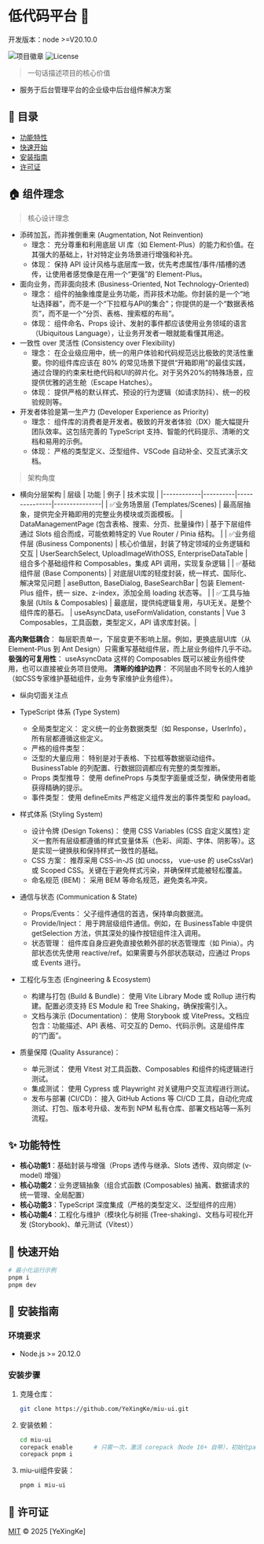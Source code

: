# 低代码平台 🚀

开发版本：node >=V20.10.0

![项目徽章](https://img.shields.io/badge/版本-1.0.0-blue)
![License](https://img.shields.io/github/license/YeXingKe/miu-ui.git)

> 一句话描述项目的核心价值

- 服务于后台管理平台的企业级中后台组件解决方案

## 📌 目录

- [功能特性](#✨-功能特性)
- [快速开始](#🚀-快速开始)
- [安装指南](#🔧-安装指南)
- [许可证](#📜-许可证)

## 🏠 组件理念

> 核心设计理念

- 添砖加瓦，而非推倒重来 (Augmentation, Not Reinvention)
  - 理念： 充分尊重和利用底层 UI 库（如 Element-Plus）的能力和价值。在其强大的基础上，针对特定业务场景进行增强和补充。
  - 体现： 保持 API 设计风格与底层库一致，优先考虑属性/事件/插槽的透传，让使用者感觉像是在用一个“更强”的 Element-Plus。
- 面向业务，而非面向技术 (Business-Oriented, Not Technology-Oriented)
  - 理念： 组件的抽象维度是业务功能，而非技术功能。你封装的是一个“地址选择器”，而不是一个“下拉框与API的集合”；你提供的是一个“数据表格页”，而不是一个“分页、表格、搜索框的布局”。
  - 体现： 组件命名、Props 设计、发射的事件都应该使用业务领域的语言（Ubiquitous Language），让业务开发者一眼就能看懂其用途。
- 一致性 over 灵活性 (Consistency over Flexibility)
  - 理念： 在企业级应用中，统一的用户体验和代码规范远比极致的灵活性重要。你的组件库应该在 80% 的常见场景下提供“开箱即用”的最佳实践，通过合理的约束来杜绝代码和UI的碎片化。对于另外20%的特殊场景，应提供优雅的逃生舱（Escape Hatches）。
  - 体现： 提供严格的默认样式、预设的行为逻辑（如请求防抖）、统一的校验规则等。
- 开发者体验是第一生产力 (Developer Experience as Priority)
  - 理念： 组件库的消费者是开发者。极致的开发者体验（DX）能大幅提升团队效率。这包括完善的 TypeScript 支持、智能的代码提示、清晰的文档和易用的示例。
  - 体现： 严格的类型定义、泛型组件、VSCode 自动补全、交互式演示文档。

> 架构角度

- 横向分层架构
  | 层级 | 功能 | 例子 | 技术实现 |
  |------------|----------|---------------|---------------|
  | ✅业务场景层 (Templates/Scenes) | 最高层抽象，提供完全开箱即用的完整业务模块或页面模板。 | DataManagementPage (包含表格、搜索、分页、批量操作) | 基于下层组件通过 Slots 组合而成，可能依赖特定的 Vue Router / Pinia 结构。 |
  | ✅业务组件层 (Business Components) | 核心价值层，封装了特定领域的业务逻辑和交互 | UserSearchSelect, UploadImageWithOSS, EnterpriseDataTable | 组合多个基础组件和 Composables，集成 API 调用，实现复杂逻辑 |
  | ✅基础组件层 (Base Components) | 对底层UI库的轻度封装，统一样式、国际化、解决常见问题 | aseButton, BaseDialog, BaseSearchBar | 包装 Element-Plus 组件，统一 size、z-index，添加全局 loading 状态等。 |
  | ✅工具与抽象层 (Utils & Composables) | 最底层，提供纯逻辑复用，与UI无关。是整个组件库的基石。 | useAsyncData, useFormValidation, constants | Vue 3 Composables，工具函数，类型定义，API 请求库封装。|

**高内聚低耦合**： 每层职责单一，下层变更不影响上层。例如，更换底层UI库（从 Element-Plus 到 Ant Design）只需重写基础组件层，而上层业务组件几乎不动。
**极强的可复用性**： useAsyncData 这样的 Composables 既可以被业务组件使用，也可以直接被业务项目使用。
**清晰的维护边界**： 不同层由不同专长的人维护（如CSS专家维护基础组件，业务专家维护业务组件）。

- 纵向切面关注点

- TypeScript 体系 (Type System)

  - 全局类型定义： 定义统一的业务数据类型（如 Response<T>，UserInfo），所有层都遵循这些定义。
  - 严格的组件类型：
  - 泛型的大量应用： 特别是对于表格、下拉框等数据驱动组件。BusinessTable<T> 的列配置、行数据回调都应有完整的类型推断。
  - Props 类型推导： 使用 defineProps 与类型字面量或泛型，确保使用者能获得精确的提示。
  - 事件类型： 使用 defineEmits 严格定义组件发出的事件类型和 payload。

- 样式体系 (Styling System)

  - 设计令牌 (Design Tokens)： 使用 CSS Variables (CSS 自定义属性) 定义一套所有层级都遵循的样式变量体系（色彩、间距、字体、阴影等）。这是实现一键换肤和保持样式一致性的基础。
  - CSS 方案： 推荐采用 CSS-in-JS (如 unocss， vue-use 的 useCssVar) 或 Scoped CSS。关键在于避免样式污染，并确保样式能被轻松覆盖。
  - 命名规范 (BEM)： 采用 BEM 等命名规范，避免类名冲突。

- 通信与状态 (Communication & State)

  - Props/Events： 父子组件通信的首选，保持单向数据流。
  - Provide/Inject： 用于跨层级组件通信。例如，在 BusinessTable 中提供 getSelection 方法，供其深处的操作按钮组件注入调用。
  - 状态管理： 组件库自身应避免直接依赖外部的状态管理库（如 Pinia）。内部状态优先使用 reactive/ref。如果需要与外部状态联动，应通过 Props 或 Events 进行。

- 工程化与生态 (Engineering & Ecosystem)

  - 构建与打包 (Build & Bundle)： 使用 Vite Library Mode 或 Rollup 进行构建。配置必须支持 ES Module 和 Tree Shaking，确保按需引入。
  - 文档与演示 (Documentation)： 使用 Storybook 或 VitePress。文档应包含：功能描述、API 表格、可交互的 Demo、代码示例。这是组件库的“门面”。

- 质量保障 (Quality Assurance)：
  - 单元测试： 使用 Vitest 对工具函数、Composables 和组件的纯逻辑进行测试。
  - 集成测试： 使用 Cypress 或 Playwright 对关键用户交互流程进行测试。
  - 发布与部署 (CI/CD)： 接入 GitHub Actions 等 CI/CD 工具，自动化完成测试、打包、版本号升级、发布到 NPM 私有仓库、部署文档站等一系列流程。

## ✨ 功能特性

- **核心功能1**：基础封装与增强（Props 透传与继承、Slots 透传、双向绑定 (v-model) 增强）
- **核心功能2**：业务逻辑抽象（组合式函数 (Composables) 抽离、数据请求的统一管理、全局配置）
- **核心功能3**：TypeScript 深度集成（严格的类型定义、泛型组件的应用）
- **核心功能4**：工程化与维护（模块化与树摇 (Tree-shaking)、文档与可视化开发 (Storybook)、单元测试（Vitest））

## 🚀 快速开始

```bash
# 最小化运行示例
pnpm i
pnpm dev
```

## 🔧 安装指南

### 环境要求

- Node.js >= 20.12.0

### 安装步骤

1. 克隆仓库：
   ```bash
   git clone https://github.com/YeXingKe/miu-ui.git
   ```
2. 安装依赖：
   ```bash
   cd miu-ui
   corepack enable      # 只需一次，激活 corepack（Node 16+ 自带），初始化packageManager
   corepack pnpm i
   ```
3. miu-ui组件安装：
   ```bash
   pnpm i miu-ui
   ```

## 📜 许可证

[MIT](LICENSE) © 2025 [YeXingKe]
